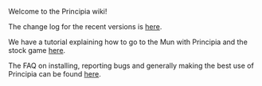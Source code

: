 Welcome to the Principia wiki!

The change log for the recent versions is [here](https://github.com/mockingbirdnest/Principia/wiki/Change-Log).

We have a tutorial explaining how to go to the Mun with Principia and the stock game [here](https://github.com/mockingbirdnest/Principia/wiki/A-guide-to-going-to-the-Mun-with-Principia).

The FAQ on installing, reporting bugs and generally making the best use of Principia can be found [here](https://github.com/mockingbirdnest/Principia/wiki/Installing,-reporting-bugs,-and-frequently-asked-questions).